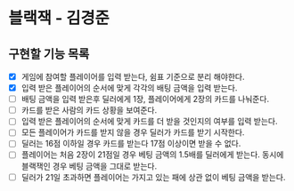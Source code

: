 # 블랙잭 - 김경준

## 구현할 기능 목록

- [x] 게임에 참여할 플레이어를 입력 받는다, 쉼표 기준으로 분리 해야한다.
- [x] 입력 받은 플레이어의 순서에 맞게 각각의 배팅 금액을 입력 받는다.
- [ ] 배팅 금액을 입력 받은후 딜러에게 1장, 플레이어에게 2장의 카드를 나눠준다.
- [ ] 카드를 받은 사람의 카드 상황을 보여준다.
- [ ] 입력 받은 플레이어의 순서에 맞게 카드를 더 받을 것인지의 여부를 입력 받는다.
- [ ] 모든 플레이어가 카드를 받지 않을 경우 딜러가 카드를 받기 시작한다.
- [ ] 딜러는 16점 이하일 경우 카드를 받는다 17점 이상이면 받을 수 없다.
- [ ] 플레이어는 처음 2장이 21점일 경우 베팅 금액의 1.5배를 딜러에게 받는다. 동시에 블랙잭인 경우 베팅 금액을 그대로 받는다.
- [ ] 딜러가 21일 초과하면 플레이어는 가지고 있는 패에 상관 없이 베팅 금액을 받는다.